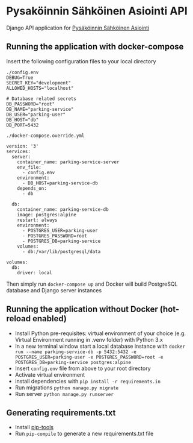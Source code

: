 # Pysaköinnin Sähköinen Asiointi API

Django API application
for [Pysäköinnin Sähköinen Asiointi](https://helsinkisolutionoffice.atlassian.net/wiki/spaces/PSA/overview)

## Running the application with docker-compose

Insert the following configuration files to your local directory

```
./config.env
DEBUG=True
SECRET_KEY="development"
ALLOWED_HOSTS="localhost"

# Database related secrets
DB_PASSWORD="root"
DB_NAME="parking-service"
DB_USER="parking-user"
DB_HOST="db"
DB_PORT=5432
```

```
./docker-compose.override.yml

version: '3'
services:
  server:
    container_name: parking-service-server
    env_file:
      - config.env
    environment:
      - DB_HOST=parking-service-db
    depends_on:
      - db

  db:
    container_name: parking-service-db
    image: postgres:alpine
    restart: always
    environment:
      - POSTGRES_USER=parking-user
      - POSTGRES_PASSWORD=root
      - POSTGRES_DB=parking-service
    volumes:
      - db:/var/lib/postgresql/data

volumes:
  db:
    driver: local
```

Then simply run `docker-compose up` and Docker will build PostgreSQL database and Django server instances

## Running the application without Docker (hot-reload enabled)

- Install Python pre-requisites: virtual environment of your choice (e.g. Virtual Environment running in .venv folder)
  with Python 3.x
- In a new terminal window start a local database instance with
  `docker run --name parking-service-db -p 5432:5432 -e POSTGRES_USER=parking-user -e POSTGRES_PASSWORD=root -e POSTGRES_DB=parking-service postgres:alpine`
- Insert `config.env` file from above to your root directory
- Activate virtual environment
- install dependencies with `pip install -r requirements.in`
- Run migrations `python manage.py migrate`
- Run server `python manage.py runserver`

## Generating requirements.txt

- Install [pip-tools](https://github.com/jazzband/pip-tools)
- Run `pip-compile` to generate a new requirements.txt file 